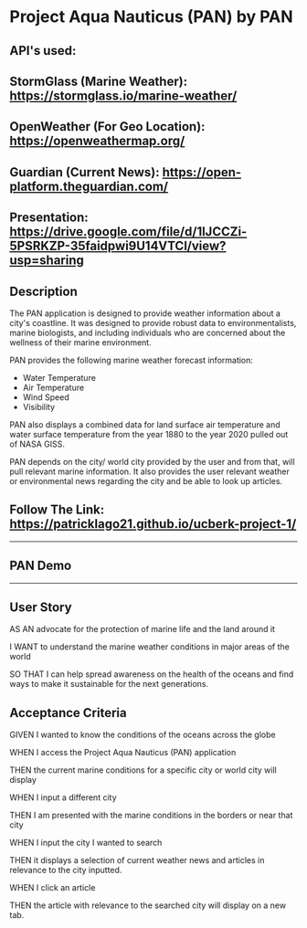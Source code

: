 # Project Aqua Nauticus (PAN) by PAN

## API's used: 
## StormGlass (Marine Weather): https://stormglass.io/marine-weather/
## OpenWeather (For Geo Location): https://openweathermap.org/
## Guardian (Current News): https://open-platform.theguardian.com/

## Presentation: https://drive.google.com/file/d/1lJCCZi-5PSRKZP-35faidpwi9U14VTCl/view?usp=sharing

<a name="desc"></a>
## Description

The PAN application is designed to provide weather information about a city's coastline. It was designed to provide robust data to environmentalists, marine biologists, and including individuals who are concerned about the wellness of their marine environment. 

PAN provides the following marine weather forecast information:

  - Water Temperature
  - Air Temperature
  - Wind Speed
  - Visibility

PAN also displays a combined data for land surface air temperature and water surface temperature from the year 1880 to the year 2020 pulled out of NASA GISS.

PAN depends on the city/ world city provided by the user and from that, will pull relevant marine information. It also provides the user relevant weather or environmental news regarding the city and be able to look up articles.

<a name="urlz"></a>
## Follow The Link: https://patricklago21.github.io/ucberk-project-1/

*****************

<a name="demo"></a>
## PAN Demo

*****************

<a name="story"></a>
## User Story
AS AN advocate for the protection of marine life and the land around it

I WANT to understand the marine weather conditions in major areas of the world

SO THAT I can help spread awareness on the health of the oceans and find ways to make it sustainable for the next generations.

<a name="ac"></a>
## Acceptance Criteria

GIVEN I wanted to know the conditions of the oceans across the globe

WHEN I access the Project Aqua Nauticus (PAN) application

THEN the current marine conditions for a specific city or world city will display

WHEN I input a different city

THEN I am presented with the marine conditions in the borders or near that city

WHEN I input the city I wanted to search

THEN it displays a selection of current weather news and articles in relevance to the city inputted. 

WHEN I click an article 

THEN the article with relevance to the searched city will display on a new tab.
